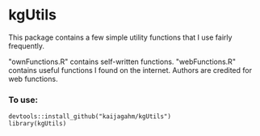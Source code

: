 # kgUtils

This package contains a few simple utility functions that I use fairly frequently.

"ownFunctions.R" contains self-written functions. "webFunctions.R" contains useful functions I found on the internet. Authors are credited for web functions.

### To use:
```
devtools::install_github("kaijagahm/kgUtils")
library(kgUtils)
```
